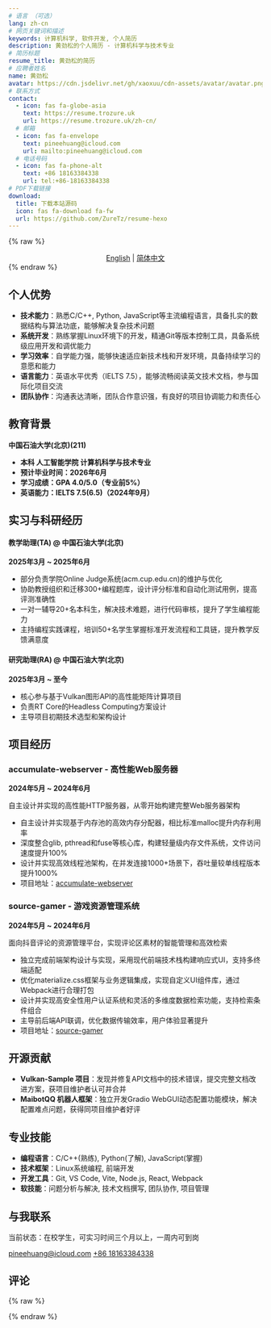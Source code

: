 ```yaml
---
# 语言 （可选）
lang: zh-cn
# 网页关键词和描述
keywords: 计算机科学, 软件开发, 个人简历
description: 黄劲松的个人简历 - 计算机科学与技术专业
# 简历标题
resume_title: 黄劲松的简历
# 应聘者姓名
name: 黄劲松
avatar: https://cdn.jsdelivr.net/gh/xaoxuu/cdn-assets/avatar/avatar.png
# 联系方式
contact:
  - icon: fas fa-globe-asia
    text: https://resume.trozure.uk
    url: https://resume.trozure.uk/zh-cn/
  # 邮箱
  - icon: fas fa-envelope
    text: pineehuang@icloud.com
    url: mailto:pineehuang@icloud.com
  # 电话号码
  - icon: fas fa-phone-alt
    text: +86 18163384338
    url: tel:+86-18163384338
# PDF下载链接
download:
  title: 下载本站源码
  icon: fas fa-download fa-fw
  url: https://github.com/ZureTz/resume-hexo
---
```


{% raw %}
<center>
<a href='/'>English</a> | <a href='/zh-cn/'>简体中文</a>
</center>
{% endraw %}

## <i class="fas fa-clipboard-check"></i> 个人优势

- **技术能力**：熟悉C/C++, Python, JavaScript等主流编程语言，具备扎实的数据结构与算法功底，能够解决复杂技术问题
- **系统开发**：熟练掌握Linux环境下的开发，精通Git等版本控制工具，具备系统级应用开发和调优能力
- **学习效率**：自学能力强，能够快速适应新技术栈和开发环境，具备持续学习的意愿和能力
- **语言能力**：英语水平优秀（IELTS 7.5），能够流畅阅读英文技术文档，参与国际化项目交流
- **团队协作**：沟通表达清晰，团队合作意识强，有良好的项目协调能力和责任心

## <i class="fas fa-user-graduate"></i> 教育背景

**中国石油大学(北京)(211)** 
- **本科 人工智能学院 计算机科学与技术专业**
- **预计毕业时间：2026年6月**
- **学习成绩：GPA 4.0/5.0（专业前5%）**
- **英语能力：IELTS 7.5(6.5)（2024年9月）**

## <i class="fas fa-user-tie"></i> 实习与科研经历

#### 教学助理(TA) @ 中国石油大学(北京)
**2025年3月 ~ 2025年6月**

- 部分负责学院Online Judge系统(acm.cup.edu.cn)的维护与优化
- 协助教授组织和迁移300+编程题库，设计评分标准和自动化测试用例，提高评测准确性
- 一对一辅导20+名本科生，解决技术难题，进行代码审核，提升了学生编程能力
- 主持编程实践课程，培训50+名学生掌握标准开发流程和工具链，提升教学反馈满意度

#### 研究助理(RA) @ 中国石油大学(北京)
**2025年3月 ~ 至今**

- 核心参与基于Vulkan图形API的高性能矩阵计算项目
- 负责RT Core的Headless Computing方案设计
- 主导项目初期技术选型和架构设计

## <i class="fas fa-award"></i> 项目经历

### accumulate-webserver - 高性能Web服务器
**2024年5月 ~ 2024年6月**

自主设计并实现的高性能HTTP服务器，从零开始构建完整Web服务器架构

- 自主设计并实现基于内存池的高效内存分配器，相比标准malloc提升内存利用率
- 深度整合glib, pthread和fuse等核心库，构建轻量级内存文件系统，文件访问速度提升100%
- 设计并实现高效线程池架构，在并发连接1000+场景下，吞吐量较单线程版本提升1000%
- 项目地址：[accumulate-webserver](https://github.com/ZureTz/os-web-server)

### source-gamer - 游戏资源管理系统
**2024年5月 ~ 2024年6月**

面向抖音评论的资源管理平台，实现评论区素材的智能管理和高效检索

- 独立完成前端架构设计与实现，采用现代前端技术栈构建响应式UI，支持多终端适配
- 优化materialize.css框架与业务逻辑集成，实现自定义UI组件库，通过Webpack进行合理打包
- 设计并实现高安全性用户认证系统和灵活的多维度数据检索功能，支持检索条件组合
- 主导前后端API联调，优化数据传输效率，用户体验显著提升
- 项目地址：[source-gamer](https://github.com/ZureTz/source-gamer-frontend.git)

## <i class="fas fa-code"></i> 开源贡献

- **Vulkan-Sample 项目**：发现并修复API文档中的技术错误，提交完整文档改进方案，获项目维护者认可并合并
- **MaibotQQ 机器人框架**：独立开发Gradio WebGUI动态配置功能模块，解决配置难点问题，获得同项目维护者好评

## <i class="fas fa-laptop-code"></i> 专业技能

- **编程语言**：C/C++(熟练), Python(了解), JavaScript(掌握)
- **技术框架**：Linux系统编程, 前端开发
- **开发工具**：Git, VS Code, Vite, Node.js, React, Webpack
- **软技能**：问题分析与解决, 技术文档撰写, 团队协作, 项目管理

## <i class="fas fa-phone-alt"></i> 与我联系

当前状态：在校学生，可实习时间三个月以上，一周内可到岗

<i class="fas fa-envelope fa-fw"></i> [pineehuang@icloud.com](mailto:pineehuang@icloud.com)
<i class="fas fa-phone-alt fa-fw"></i> [+86 18163384338](tel:+86-18163384338)

## 评论

{% raw %}
<script src="https://utteranc.es/client.js"
        repo="ZureTz/resume-hexo"
        issue-number="18"
        theme="github-light"
        crossorigin="anonymous"
        async>
</script>
{% endraw %}
